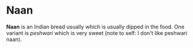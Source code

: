 # Naan

**Naan** is an Indian bread usually which is usually dipped in the food. One
variant is _peshwari_ which is very sweet (note to self: I don't like peshwari
naan).
